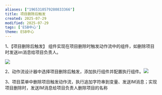 ```yaml
---
aliases: ["1965310579280833366"]
title: 项目删除后触发
created: 2025-07-29
modified: 2025-07-29
tags: ['ESB中心']
theme: ESB中心
---
```


1、【项目删除后触发】 组件实现在项目删除时触发动作流中的组件，如删除项目时发送im消息给项目负责人。

![](https://myhelpdoc.oss-cn-heyuan.aliyuncs.com/mdimages/801fd7d8042c1a9b2b1f81565e852451.jpg)

2、动作流设计器中选择项目删除后触发，添加执行组件并配置执行组件。![](https://myhelpdoc.oss-cn-heyuan.aliyuncs.com/mdimages/75f56541e45d237a83421321d92aa1d8.jpg)

3、项目菜单中删除项目触发动作流，执行追加字符串到变量、发送IM消息；实现项目删除时，发送IM消息给项目负责人删除项目的名称

